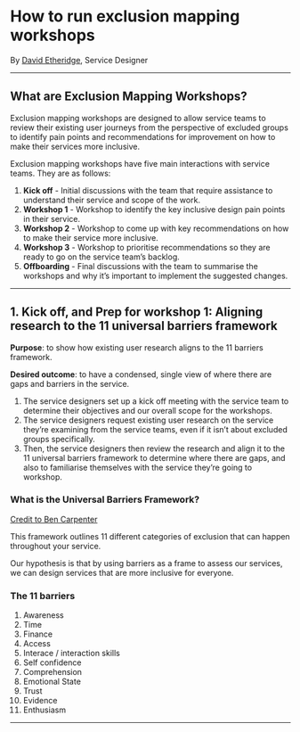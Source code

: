 # How to run exclusion mapping workshops

By [David Etheridge](https://www.linkedin.com/in/davidmetheridge/), Service Designer

***

## What are Exclusion Mapping Workshops?

Exclusion mapping workshops are designed to allow service teams to review their existing user journeys from the perspective of excluded groups to identify pain points and recommendations for improvement on how to make their services more inclusive.

Exclusion mapping workshops have five main interactions with service teams. They are as follows:

1. **Kick off** - Initial discussions with the team that require assistance to understand their service and scope of the work.
2. **Workshop 1** - Workshop to identify the key inclusive design pain points in their service.
3. **Workshop 2** - Workshop to come up with key recommendations on how to make their service more inclusive.
4. **Workshop 3** - Workshop to prioritise recommendations so they are ready to go on the service team’s backlog.
5. **Offboarding** - Final discussions with the team to summarise the workshops and why it’s important to implement the suggested changes.

***
## 1. Kick off, and Prep for workshop 1: Aligning research to the 11 universal barriers framework

**Purpose**: to show how existing user research aligns to the 11 barriers framework.

**Desired outcome**: to have a condensed, single view of where there are gaps and barriers in the service.

1. The service designers set up a kick off meeting with the service team to determine their objectives and our overall scope for the workshops.
2. The service designers request existing user research on the service they’re examining from the service teams, even if it isn’t about excluded groups specifically.
3. Then, the service designers then review the research and align it to the 11 universal barriers framework to determine where there are gaps, and also to familiarise themselves with the service they’re going to workshop.

### What is the Universal Barriers Framework?

[Credit to Ben Carpenter](https://gds.blog.gov.uk/2019/03/26/understanding-all-the-barriers-service-users-might-face/)

This framework outlines 11 different categories of exclusion that can happen throughout your service.

Our hypothesis is that by using barriers as a frame to assess our services, we can design services that are more inclusive for everyone.

### The 11 barriers

1. Awareness
2. Time
3. Finance
4. Access
5. Interace / interaction skills
6. Self confidence
7. Comprehension
8. Emotional State
9. Trust
10. Evidence
11. Enthusiasm

***
